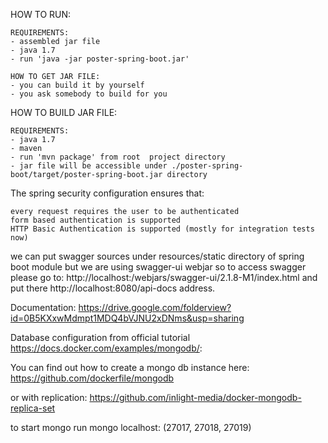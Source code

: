 HOW TO RUN:

    REQUIREMENTS:
    - assembled jar file
    - java 1.7
    - run 'java -jar poster-spring-boot.jar'
    
    HOW TO GET JAR FILE:
    - you can build it by yourself
    - you ask somebody to build for you

HOW TO BUILD JAR FILE:

    REQUIREMENTS:
    - java 1.7
    - maven
    - run 'mvn package' from root  project directory
    - jar file will be accessible under ./poster-spring-boot/target/poster-spring-boot.jar directory

The spring security configuration ensures that:

    every request requires the user to be authenticated
    form based authentication is supported
    HTTP Basic Authentication is supported (mostly for integration tests now)


we can put swagger sources under resources/static directory of spring boot module
but we are using swagger-ui webjar 
so to access swagger please go to: http://localhost:<port>/webjars/swagger-ui/2.1.8-M1/index.html
and put there http://localhost:8080/api-docs address.

Documentation: https://drive.google.com/folderview?id=0B5KXxwMdmpt1MDQ4bVJNU2xDNms&usp=sharing


Database configuration from official tutorial  https://docs.docker.com/examples/mongodb/:


You can find out how to create a mongo db instance here: https://github.com/dockerfile/mongodb

or with replication: https://github.com/inlight-media/docker-mongodb-replica-set

to start mongo run mongo localhost:<port>  (27017, 27018, 27019)
